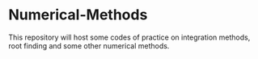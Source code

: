 # Numerical-Methods
This repository will host some codes of practice on integration methods, root finding and some other numerical methods.
